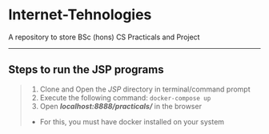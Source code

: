 # Internet-Tehnologies
A repository to store BSc (hons) CS Practicals and Project

<hr />

## Steps to run the JSP programs
>
> 1. Clone and Open the *JSP* directory in terminal/command prompt
> 2. Execute the following command:
>       ```docker-compose up```
> 3. Open __*localhost:8888/practicals/*__ in the browser
> 
> * For this, you must have docker installed on your system
>
